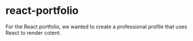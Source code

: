 # react-portfolio

For the React portfolio, we wanted to create a professional profile that uses React to render cotent. 